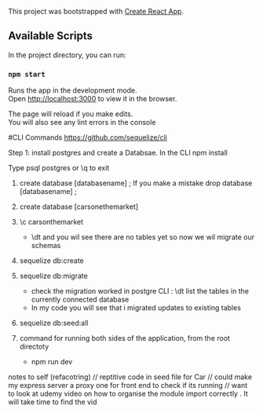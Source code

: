 This project was bootstrapped with [Create React App](https://github.com/facebook/create-react-app).

## Available Scripts

In the project directory, you can run:

### `npm start`

Runs the app in the development mode.<br>
Open [http://localhost:3000](http://localhost:3000) to view it in the browser.

The page will reload if you make edits.<br>
You will also see any lint errors in the console


#CLI Commands 
https://github.com/sequelize/cli

Step 1: install postgres and create a Databsae. In the CLI 
npm install


Type psql postgres or \q to exit 
1. create database [databasename] ;
If you make a mistake 
  drop database [databasename] ;

2. create database [carsonethemarket]
3. \c carsonthemarket 
   - \dt and you wil see there are no tables yet so now we wil migrate our schemas 
4. sequelize db:create
5. sequelize db:migrate
    - check the migration worked in postgre CLI : \dt  list the tables in the currently connected database
    - In my code you will see that i migrated updates to existing tables 
6.  sequelize db:seed:all

7.  command for running both sides of the application, from the root directoty 
    - npm run dev
    







notes to self (refacotring)
// reptitive code in seed file for Car
// could make my express server a proxy one for front end to check if its running 
// want to look at udemy video on how to organise the module import correctly . It will take time to find the vid 
